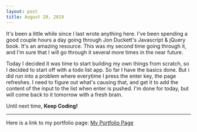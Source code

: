 ```yaml
---
layout: post
title: August 20, 2019
---
```


It's been a little while since I last wrote anything here. I've been spending a good couple hours a day going through Jon Duckett's Javascript & jQuery book. It's an amazing resource. This was my second time going through it, and I'm sure that I will go through it several more times in the near future. 

Today I decided it was time to start building my own things from scratch, so I decided to start off with a todo list app. So far I have the basics done. But i did run into a problem where everytime I press the enter key, the page refreshes. I need to figure out what's causing that, and get it to add the content of the input to the list when enter is pushed.  I'm done for today, but will come back to it tomorrow with a fresh brain. 

Until next time, **Keep Coding!**

---

Here is a link to my portfolio page:
[My Portfolio Page](https://dragon8029.github.io/Portfolio/)




